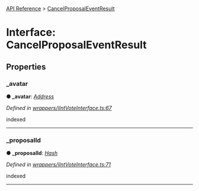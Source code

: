 [API Reference](../README.md) > [CancelProposalEventResult](../interfaces/CancelProposalEventResult.md)



# Interface: CancelProposalEventResult


## Properties
<a id="_avatar"></a>

###  _avatar

**●  _avatar**:  *[Address](../#Address)* 

*Defined in [wrappers/iIntVoteInterface.ts:67](https://github.com/daostack/arc.js/blob/f343aa24/lib/wrappers/iIntVoteInterface.ts#L67)*



indexed




___

<a id="_proposalId"></a>

###  _proposalId

**●  _proposalId**:  *[Hash](../#Hash)* 

*Defined in [wrappers/iIntVoteInterface.ts:71](https://github.com/daostack/arc.js/blob/f343aa24/lib/wrappers/iIntVoteInterface.ts#L71)*



indexed




___


